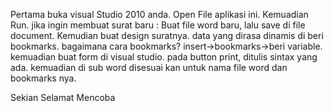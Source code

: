 Pertama buka visual Studio 2010 anda.
Open File aplikasi ini.
Kemuadian Run.
jika ingin membuat surat baru :
Buat file word baru, lalu save di file document.
Kemudian buat design suratnya.
data yang dirasa dinamis di beri bookmarks.
bagaimana cara bookmarks?
insert->bookmarks->beri variable.
kemuadian buat form di visual studio.
pada button print, ditulis sintax yang ada.
kemuadian di sub word disesuai kan untuk nama file word dan bookmarks nya.




Sekian Selamat Mencoba
